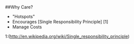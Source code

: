 ##Why Care?

* "Hotspots"
* Encourages [Single Responsibility Principle] [1]
* Manage Costs

1:(http://en.wikipedia.org/wiki/Single_responsibility_principle)
